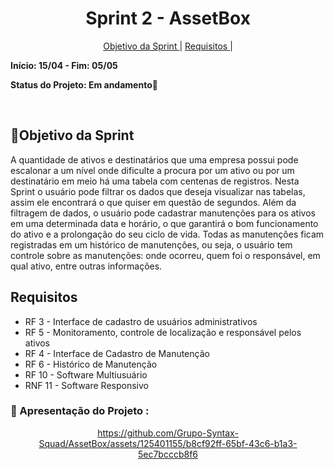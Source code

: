 <h1 align="center"> Sprint 2 - AssetBox </h1>
<p align="center">
  <a href="#objetivo">Objetivo da Sprint </a> |
  <a href="#objetivo">Requisitos </a> |
</p>

**Início: 15/04 - Fim: 05/05**

**Status do Projeto: Em andamento🚧**

</br>

<span id="objetivo">
  
## 📌Objetivo da Sprint
A quantidade de ativos e destinatários que uma empresa possui pode escalonar a um nível onde dificulte a procura por um ativo ou por um destinatário em meio há uma tabela com centenas de registros. Nesta Sprint o usuário pode filtrar os dados que deseja visualizar nas tabelas, assim ele encontrará o que quiser em questão de segundos.
Além da filtragem de dados, o usuário pode cadastrar manutenções para os ativos em uma determinada data e horário, o que garantirá o bom funcionamento do ativo e a prolongação do seu ciclo de vida. Todas as manutenções ficam registradas em um histórico de manutenções, ou seja, o usuário tem controle sobre as manutenções: onde ocorreu, quem foi o responsável, em qual ativo, entre outras informações.

 ## Requisitos
 - RF 3 - Interface de cadastro de usuários administrativos
 - RF 5 - Monitoramento, controle de localização e responsável pelos ativos
 - RF 4 - Interface de Cadastro de Manutenção
 - RF 6 - Histórico de Manutenção
 - RF 10 - Software Multiusuário
 - RNF 11 - Software Responsivo

### 🎥 Apresentação do Projeto :
<div align="center">
  
  https://github.com/Grupo-Syntax-Squad/AssetBox/assets/125401155/b8cf92ff-65bf-43c6-b1a3-5ec7bcccb8f6

</div>
